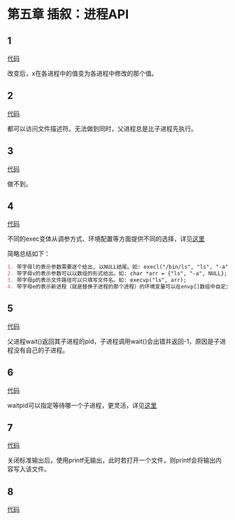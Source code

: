 # 第五章 插叙：进程API

## 1
[代码](https://github.com/dqxcj/Operating_Systems_Three_Easy_Pieces_answer/tree/main/chapter5/1.c)

改变后，x在各进程中的值变为各进程中修改的那个值。

## 2
[代码](https://github.com/dqxcj/Operating_Systems_Three_Easy_Pieces_answer/tree/main/chapter5/2.c)

都可以访问文件描述符。无法做到同时，父进程总是比子进程先执行。

## 3
[代码](https://github.com/dqxcj/Operating_Systems_Three_Easy_Pieces_answer/tree/main/chapter5/3.c)

做不到。

## 4
[代码](https://github.com/dqxcj/Operating_Systems_Three_Easy_Pieces_answer/tree/main/chapter5/4.c)

不同的exec变体从调参方式、环境配置等方面提供不同的选择，详见[这里](https://blog.csdn.net/zjwson/article/details/53337212)

简略总结如下：
```markdown
1. 带字母l的表示参数需要逐个给出, 以NULL结尾。如: execl("/bin/ls", "ls", "-a", NULL)
2. 带字母v的表示参数可以以数组的形式给出。如: char *arr = {"ls", "-a", NULL}; execv("/bin/ls", arr);
3. 带字母p的表示文件路径可以只填写文件名。如: execvp("ls", arr);
4. 带字母e的表示新进程（就是替换子进程的那个进程）的环境变量可以在envp[]数组中自定义。如execve("ls", arr, envp);
```

## 5
[代码](https://github.com/dqxcj/Operating_Systems_Three_Easy_Pieces_answer/tree/main/chapter5/5.c)

父进程wait()返回其子进程的pid，子进程调用wait()会出错并返回-1，原因是子进程没有自己的子进程。

## 6
[代码](https://github.com/dqxcj/Operating_Systems_Three_Easy_Pieces_answer/tree/main/chapter5/6.c)

waitpid可以指定等待哪一个子进程，更灵活，详见[这里](https://blog.csdn.net/kevinhg/article/details/7001719)

## 7
[代码](https://github.com/dqxcj/Operating_Systems_Three_Easy_Pieces_answer/tree/main/chapter5/7.c)

关闭标准输出后，使用printf无输出，此时若打开一个文件，则printf会将输出内容写入该文件。

## 8
[代码](https://github.com/dqxcj/Operating_Systems_Three_Easy_Pieces_answer/tree/main/chapter5/8.c)
